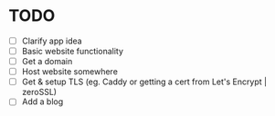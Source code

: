 # TODO

- [ ] Clarify app idea
- [ ] Basic website functionality
- [ ] Get a domain
- [ ] Host website somewhere
- [ ] Get & setup TLS (eg. Caddy or getting a cert from Let's Encrypt | zeroSSL)
- [ ] Add a blog
